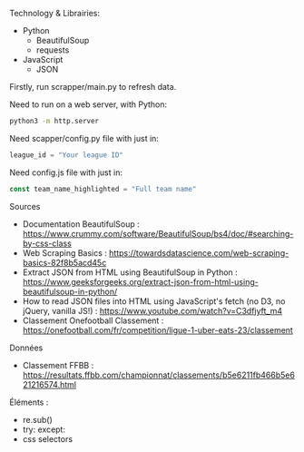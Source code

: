 Technology & Librairies:
- Python
    - BeautifulSoup
    - requests
- JavaScript
    - JSON

Firstly, run scrapper/main.py to refresh data.

Need to run on a web server, with Python:
```bash
python3 -m http.server
```

Need scapper/config.py file with just in:
```python
league_id = "Your league ID"
```

Need config.js file with just in:
```javascript
const team_name_highlighted = "Full team name"
```
Sources
- Documentation BeautifulSoup : https://www.crummy.com/software/BeautifulSoup/bs4/doc/#searching-by-css-class
- Web Scraping Basics : https://towardsdatascience.com/web-scraping-basics-82f8b5acd45c 
- Extract JSON from HTML using BeautifulSoup in Python : https://www.geeksforgeeks.org/extract-json-from-html-using-beautifulsoup-in-python/
- How to read JSON files into HTML using JavaScript's fetch (no D3, no jQuery, vanilla JS!) : https://www.youtube.com/watch?v=C3dfjyft_m4 
- Classement Onefootball Classement : https://onefootball.com/fr/competition/ligue-1-uber-eats-23/classement

Données
- Classement FFBB : https://resultats.ffbb.com/championnat/classements/b5e6211fb466b5e621216574.html

Éléments :
- re.sub()
- try: except:
- css selectors